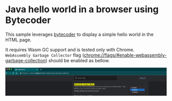 # Java hello world in a browser using Bytecoder

This sample leverages [bytecoder](https://github.com/mirkosertic/Bytecoder) to display a simple hello world in the HTML page.

It requires Wasm GC support and is tested only with Chrome.<br>
`WebAssembly Garbage Collector` flag ([chrome://flags/#enable-webassembly-garbage-collection](chrome://flags/#enable-webassembly-garbage-collection)) should be enabled as bellow.

![flags](./doc/img.png)